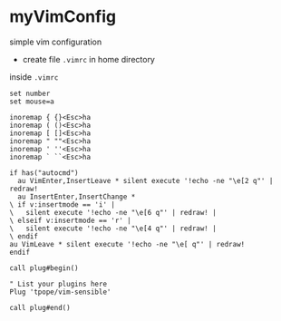 # myVimConfig
simple vim configuration

- create file `.vimrc` in home directory

inside `.vimrc`

``` vi
set number
set mouse=a

inoremap { {}<Esc>ha
inoremap ( ()<Esc>ha
inoremap [ []<Esc>ha
inoremap " ""<Esc>ha
inoremap ' ''<Esc>ha
inoremap ` ``<Esc>ha

if has("autocmd")
  au VimEnter,InsertLeave * silent execute '!echo -ne "\e[2 q"' | redraw!
  au InsertEnter,InsertChange *
\ if v:insertmode == 'i' | 
\   silent execute '!echo -ne "\e[6 q"' | redraw! |
\ elseif v:insertmode == 'r' |
\   silent execute '!echo -ne "\e[4 q"' | redraw! |
\ endif
au VimLeave * silent execute '!echo -ne "\e[ q"' | redraw!
endif

call plug#begin()

" List your plugins here
Plug 'tpope/vim-sensible'

call plug#end()
```


